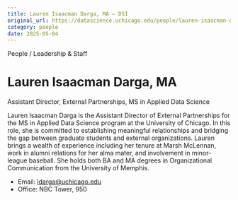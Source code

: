 ```yaml
---
title: Lauren Isaacman Darga, MA – DSI
original_url: https://datascience.uchicago.edu/people/lauren-isaacman-darga
category: people
date: 2025-05-04
---
```


People / Leadership & Staff

# Lauren Isaacman Darga, MA

Assistant Director, External Partnerships, MS in Applied Data Science

Lauren Isaacman Darga is the Assistant Director of External Partnerships for the MS in Applied Data Science program at the University of Chicago. In this role, she is committed to establishing meaningful relationships and bridging the gap between graduate students and external organizations. Lauren brings a wealth of experience including her tenure at Marsh McLennan, work in alumni relations for her alma mater, and involvement in minor-league baseball. She holds both BA and MA degrees in Organizational Communication from the University of Memphis.

* Email: ldarga@uchicago.edu
* Office: NBC Tower, 950